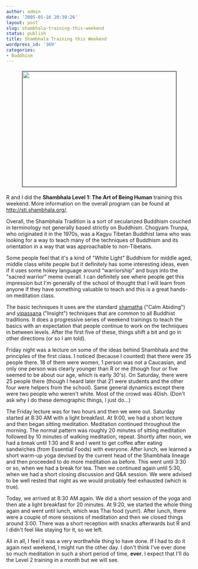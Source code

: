 ```yaml
---
author: admin
date: '2005-01-16 20:30:26'
layout: post
slug: shambhala-training-this-weekend
status: publish
title: Shambhala Training this Weekend
wordpress_id: '369'
categories:
- Buddhism
---
```

<div align="center"><img width="416" vspace="5" hspace="5" height="312" border="1" src="http://www.arcanology.com/images/sthall3.jpg" /></div>

R and I did the <strong>Shambhala Level 1: The Art of Being Human</strong> training  this weekend. More information on the overall program can be found at  <a href="http://sti.shambhala.org/">http://sti.shambhala.org/</a>.

Overall, the Shambhala Tradition is a sort of secularized Buddhism couched in  terminology not generally based strictly on Buddhism. Chogyam Trunpa, who  originated it in the 1970s, was a Kagyu Tibetan Buddhist lama who was looking  for a way to teach many of the techniques of Buddhism and its orientation in a  way that was approachable to non-Tibetans.

Some people feel that it's a kind of "White Light" Buddhism for middle aged,  middle class white people but it definitely has some interesting ideas, even if  it uses some hokey language around "warriorship" and buys into the "sacred  warrior" meme overall. I can definitely see where people get this impression but  I'm generally of the school of thought that I will learn from anyone if they  have something valuable to teach and this is a great hands-on meditation class.

The basic techniques it uses are the standard  <a href="http://www.mipham.com/talk.php?id=13">shamatha</a> ("Calm Abiding") and  <a href="http://here-and-now.org/wwwArticles/open.html">vipassana</a>  ("Insight") techniques that are common to all Buddhist traditions. It does a  progressive series of weekend trainings to teach the basics with an expectation  that people continue to work on the techniques in between levels. After the  first five of these, things shift a bit and go in other directions (or so I am  told).

Friday night was a lecture on some of the ideas behind Shambhala and the  principles of the first class. I noticed (because I counted) that there were 35  people there. 18 of them were women, 1 person was not a Caucasian, and only one  person was clearly younger than R or me (though four or five seemed to be about  our age, which is early 30's). On Saturday, there were 25 people there (though I  heard later that 21 were students and the other four were helpers from the  school). Same general dynamics except there were two people who weren't white.  Most of the crowd was 40ish. (Don't ask why I do these demographic things, I  just do...)

The Friday lecture was for two hours and then we were out. Saturday started  at 8:30 AM with a light breakfast. At 9:00, we had a short lecture and then  began sitting meditation. Meditation continued throughout the morning. The  normal pattern was roughly 20 minutes of sitting meditation followed by 10  minutes of walking meditation, repeat. Shortly after noon, we had a break until  1:30 and R and I went to get coffee after eating sandwiches (from Essential  Foods) with everyone. After lunch, we learned a short warm-up yoga devised by  the current head of the Shambhala lineage and then proceeded to do more  meditation as before. This went until 3:30 or so, when we had a break for tea.  Then we continued again until 5:30, when we had a short closing discussion and  Q&A session. We were advised to be well rested that night as we would probably  feel exhausted (which is true).

Today, we arrived at 8:30 AM again. We did a short session of the yoga and  then ate a light breakfast for 20 minutes. At 9:20, we started the whole thing  again and went until lunch, which was Thai food (yum!). After lunch, there were  a couple of more sessions of meditation and then we closed things around 3:00.  There was a short reception with snacks afterwards but R and I didn't feel like  staying for it, so we left.

All in all, I feel it was a very worthwhile thing to have done. If I had to  do it again next weekend, I might run the other day. I don't think I've ever  done so much meditation in such a short period of time, <strong>ever</strong>.  I  expect that I'll do the Level 2 training in a month but we will see.
